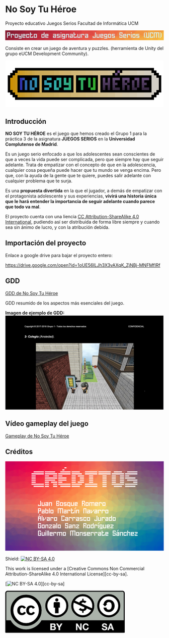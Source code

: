 # No Soy Tu Héroe
Proyecto educativo Juegos Serios Facultad de Informática UCM

![alt text](https://github.com/RamzaFFT/JS_uAdventure_LevantamientoEnApuros/blob/master/Cre%CC%81ditos%20y%20Referencias/InfoProyectoJS_L.png)

Consiste en crear un juego de aventura y puzzles. (herramienta de Unity del grupo eUCM Development Community).

![alt text](https://github.com/RamzaFFT/JS_NoSoyTuHeroe/blob/master/Credits%26References/Logo.png)

## Introducción
**NO SOY TU HÉROE** es el juego que hemos creado el Grupo 1 para la práctica 3 de la asignatura **JUEGOS SERIOS** en la **Universidad Complutense de Madrid**. 

Es un juego serio enfocado a que los adolescentes sean conscientes de que a veces la vida puede ser complicada, pero que siempre hay que seguir adelante. Trata de empatizar con el concepto de que en la adolescencia, cualquier cosa pequeña puede hacer que tu mundo se venga encima. Pero que, con la ayuda de la gente que te quiere, puedes salir adelante con cualquier problema que te surja.

Es una **propuesta divertida** en la que el jugador, a demás de empatizar con el protagonista adolescente y sus experiencias, **vivirá una historia única que le hará entender la importancia de seguir adelante cuando parece que todo va mal**.

El proyecto cuenta con una liencia [CC Attribution-ShareAlike 4.0 International](https://github.com/RamzaFFT/JS_NoSoyTuHeroe/blob/master/Licencias/LICENSE-CC-BY-SA), pudiendo así ser distribuida de forma libre siempre y cuando sea sin ánimo de lucro, y con la atribución debida.

## Importación del proyecto

Enlace a google drive para bajar el proyecto entero: 

https://drive.google.com/open?id=1oUE56ILJh3X3vAXqK_ZjNBj-MNFMfIRf


## GDD

[GDD de No Soy Tu Héroe](https://github.com/RamzaFFT/JS_NoSoyTuHeroe/blob/master/GDD_NoSoyTuHe%CC%81roe.pdf)


GDD resumido de los aspectos más esenciales del juego.

**Imagen de ejemplo de GDD:**
![alt text](https://github.com/RamzaFFT/JS_NoSoyTuHeroe/blob/master/Credits%26References/EjemploGDD.png)


## Vídeo gameplay del juego

[Gameplay de No Soy Tu Héroe](https://drive.google.com/open?id=1Qp7m82yMyrlVQhJrrqNPm4Yl-kGKlAkt)

## Créditos

![alt text](https://github.com/RamzaFFT/JS_NoSoyTuHeroe/blob/master/Credits%26References/NoSoyTuHeroeCredits.png)



Shield: [![NC BY-SA 4.0][nc-by-sa-shield]][nc-by-sa]

This work is licensed under a [Creative Commons Non Commercial Attribution-ShareAlike 4.0
International License][cc-by-sa].

[![NC BY-SA 4.0][nc-by-sa-image]][cc-by-sa]

[nc-by-sa]: http://creativecommons.org/licenses/by-sa/4.0/
[nc-by-sa-image]: https://licensebuttons.net/l/by-sa/4.0/88x31.png
[nc-by-sa-shield]: https://img.shields.io/badge/License-CC%20BY--SA%204.0-lightgrey.svg

![alt text](https://github.com/RamzaFFT/JS_NoSoyTuHeroe/blob/master/Licencias/Creative-Commons-Attribution-NonCommercial-ShareAlike-40-International-Public.png)
